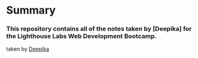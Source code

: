 # Summary
### This repository contains all of the notes taken by [Deepika] for the Lighthouse Labs Web Development Bootcamp.
taken by [Deepika](https://github.com/debharga09)

